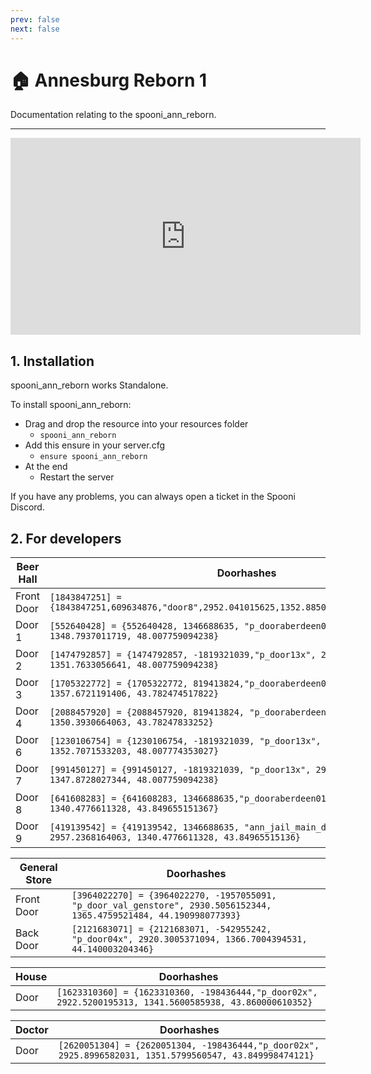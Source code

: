 ```yaml
---
prev: false
next: false
---
```


# 🏠 Annesburg Reborn 1
Documentation relating to the spooni_ann_reborn.

___
<iframe width="560" height="315" src="https://www.youtube.com/embed/4G7IMx9Sb5U" frameborder="0" allow="accelerometer; autoplay; clipboard-write; encrypted-media; gyroscope; picture-in-picture; web-share" allowfullscreen></iframe>

## 1. Installation
spooni_ann_reborn works Standalone.  

To install spooni_ann_reborn:
- Drag and drop the resource into your resources folder
  - `spooni_ann_reborn`
- Add this ensure in your server.cfg
  - `ensure spooni_ann_reborn`
- At the end
  - Restart the server

If you have any problems, you can always open a ticket in the Spooni Discord.

## 2. For developers
| Beer Hall                 | Doorhashes
|---------------------------|----------------------------------------------------------------------------------|
| Front Door                | `[1843847251] = {1843847251,609634876,"door8",2952.041015625,1352.8850097656,43.873001098633}`
| Door 1                    | `[552640428] = {552640428, 1346688635, "p_dooraberdeen01x", 2956.2600097656, 1348.7937011719, 48.007759094238}`
| Door 2                    | `[1474792857] = {1474792857, -1819321039,"p_door13x", 2959.1013183594, 1351.7633056641, 48.007759094238}`
| Door 3                    | `[1705322772] = {1705322772, 819413824,"p_dooraberdeen03x", 2964.74609375, 1357.6721191406, 43.782474517822}`
| Door 4                    | `[2088457920] = {2088457920, 819413824, "p_dooraberdeen03x", 2967.6381835938, 1350.3930664063, 43.78247833252}`
| Door 6                    | `[1230106754] = {1230106754, -1819321039, "p_door13x", 2956.5380859375, 1352.7071533203, 48.007774353027}`
| Door 7                    | `[991450127] = {991450127, -1819321039, "p_door13x", 2958.849609375, 1347.8728027344, 48.007759094238}`
| Door 8                    | `[641608283] = {641608283, 1346688635,"p_dooraberdeen01x", 2957.2368164063, 1340.4776611328, 43.849655151367}`
| Door 9                    | `[419139542] = {419139542, 1346688635, "ann_jail_main_door_01", 2957.2368164063, 1340.4776611328, 43.84965515136}`

| General Store             | Doorhashes
|---------------------------|----------------------------------------------------------------------------------|
| Front Door                | `[3964022270] = {3964022270, -1957055091, "p_door_val_genstore", 2930.5056152344, 1365.4759521484, 44.190998077393}`
| Back Door                 | `[2121683071] = {2121683071, -542955242, "p_door04x", 2920.3005371094, 1366.7004394531, 44.140003204346}`

| House                     | Doorhashes
|---------------------------|----------------------------------------------------------------------------------|
| Door                      | `[1623310360] = {1623310360, -198436444,"p_door02x", 2922.5200195313, 1341.5600585938, 43.860000610352}`

| Doctor                    | Doorhashes
|---------------------------|----------------------------------------------------------------------------------|
| Door                      | `[2620051304] = {2620051304, -198436444,"p_door02x", 2925.8996582031, 1351.5799560547, 43.849998474121}`
